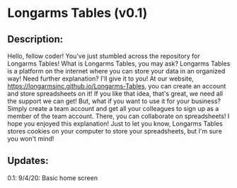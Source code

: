 # Longarms Tables (v0.1)
## Description:
Hello, fellow coder! You've just stumbled across the repository for Longarms Tables! What is Longarms Tables, you may ask? Longarms Tables is a platform on the internet where you can store your data in an organized way! Need further explanation? I'll give it to you! At our website, https://longarmsinc.github.io/Longarms-Tables, you can create an account and store spreadsheets on it! If you like that idea, that's great, we need all the support we can get! But, what if you want to use it for your business? Simply create a team account and get all your colleagues to sign up as a member of the team account. There, you can collaborate on spreadsheets! I hope you enjoyed this explanation! Just to let you know, Longarms Tables stores cookies on your computer to store your spreadsheets, but I'm sure you won't mind!
## Updates:
0.1: 9/4/20: Basic home screen

